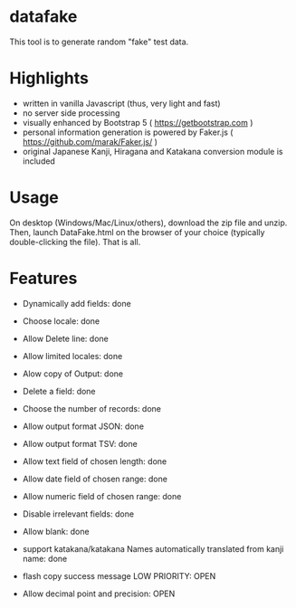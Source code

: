 # datafake

This tool is to generate random "fake" test data.

# Highlights
- written in vanilla Javascript (thus, very light and fast)
- no server side processing
- visually enhanced by Bootstrap 5 ( https://getbootstrap.com )
- personal information generation is powered by Faker.js ( https://github.com/marak/Faker.js/ )
- original Japanese Kanji, Hiragana and Katakana conversion module is included
# Usage

On desktop (Windows/Mac/Linux/others), download the zip file and unzip.  Then, launch DataFake.html on the browser of your choice (typically double-clicking the file).  That is all.

# Features
- Dynamically add fields: done
- Choose locale: done
- Allow Delete line: done
- Allow limited locales: done
- Alow copy of Output: done
- Delete a field: done
- Choose the number of records: done
- Allow output format JSON: done
- Allow output format TSV: done
- Allow text field of chosen length: done
- Allow date field of chosen range: done
- Allow numeric field of chosen range: done
- Disable irrelevant fields: done
- Allow blank: done
- support katakana/katakana Names automatically translated from kanji name: done

- flash copy success message LOW PRIORITY: OPEN
- Allow decimal point and precision: OPEN